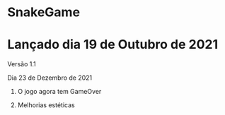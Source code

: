 # SnakeGame
# Lançado dia 19 de Outubro de 2021

Versão 1.1

Dia 23 de Dezembro de 2021


1. O jogo agora tem GameOver

2. Melhorias estéticas

